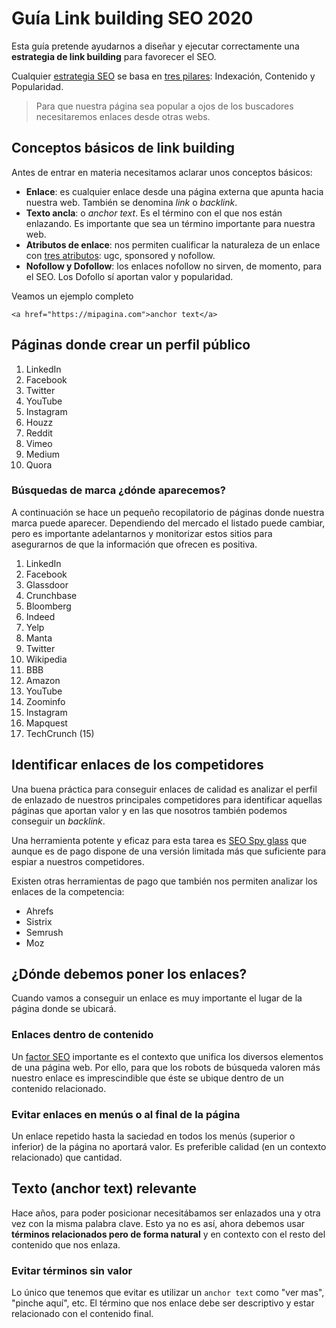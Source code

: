 


# Guía Link building SEO 2020

Esta guía pretende ayudarnos a diseñar y ejecutar correctamente una **estrategia de link building** para favorecer el SEO.

Cualquier [estrategia SEO](https://emirodgar.com/estrategia-seo) se basa en [tres pilares](https://emirodgar.com/pilares-seo): Indexación, Contenido y Popularidad.

> Para que nuestra página sea popular a ojos de los buscadores necesitaremos enlaces desde otras webs.

## Conceptos básicos de link building

Antes de entrar en materia necesitamos aclarar unos conceptos básicos:

- **Enlace**: es cualquier enlace desde una página externa que apunta hacia nuestra web. También se denomina *link* o *backlink*.
- **Texto ancla**: o *anchor text*. Es el término con el que nos están enlazando. Es importante que sea un término importante para nuestra web. 
- **Atributos de enlace**: nos permiten cualificar la naturaleza de un enlace con [tres atributos](https://emirodgar.com/atributos-enlaces-google): ugc, sponsored y nofollow.
- **Nofollow y Dofollow**: los enlaces nofollow no sirven, de momento, para el SEO. Los Dofollo sí aportan valor y popularidad.

Veamos un ejemplo completo

```
<a href="https://mipagina.com">anchor text</a>
```

## Páginas donde crear un perfil público

1.  LinkedIn
2.  Facebook
3.  Twitter
4.  YouTube
5.  Instagram
6.  Houzz
7.  Reddit
8.  Vimeo
9.  Medium
10. Quora 

### Búsquedas de marca ¿dónde aparecemos?

A continuación se hace un pequeño recopilatorio de páginas donde nuestra marca puede aparecer. Dependiendo del mercado el listado puede cambiar, pero es importante adelantarnos y monitorizar estos sitios para asegurarnos de que la información que ofrecen es positiva.

1.  LinkedIn 
2.  Facebook 
3.  Glassdoor
4.  Crunchbase 
5.  Bloomberg 
6.  Indeed 
7.  Yelp
8.  Manta 
9.  Twitter 
10.  Wikipedia
11.  BBB 
12.  Amazon 
13.  YouTube 
14.  Zoominfo
15.  Instagram 
16.  Mapquest 
17.  TechCrunch (15)

## Identificar enlaces de los competidores

Una buena práctica para conseguir enlaces de calidad es analizar el perfil de enlazado de nuestros principales competidores para identificar aquellas páginas que aportan valor y en las que nosotros también podemos conseguir un *backlink*.

Una herramienta potente y eficaz para esta tarea es [SEO Spy glass](https://www.seopowersuite.es/seo-spyglass/) que aunque es de pago dispone de una versión limitada más que suficiente para espiar a nuestros competidores.

Existen otras herramientas de pago que también nos permiten analizar los enlaces de la competencia:

 - Ahrefs
 - Sistrix
 - Semrush
 - Moz


## ¿Dónde debemos poner los enlaces?

Cuando vamos a conseguir un enlace es muy importante el lugar de la página donde se ubicará.

### Enlaces dentro de contenido

Un [factor SEO](https://emirodgar.com/factores-seo) importante es el contexto que unifica los diversos elementos de una página web. Por ello, para que los robots de búsqueda valoren más nuestro enlace es imprescindible que éste se ubique dentro de un contenido relacionado.

### Evitar enlaces en menús o al final de la página

Un enlace repetido hasta la saciedad en todos los menús (superior o inferior) de la página no aportará valor. Es preferible calidad (en un contexto relacionado) que cantidad.

## Texto (anchor text) relevante

Hace años, para poder posicionar necesitábamos ser enlazados una y otra vez con la misma palabra clave. Esto ya no es así, ahora debemos usar **términos relacionados pero de forma natural** y en contexto con el resto del contenido que nos enlaza.

### Evitar términos sin valor

Lo único que tenemos que evitar es utilizar un `anchor text` como "ver mas", "pinche aquí", etc. El término que nos enlace debe ser descriptivo y estar relacionado con el contenido final.


<!--stackedit_data:
eyJoaXN0b3J5IjpbMjAwMTU5NDEyOSwtNzA1MjE0MDI1XX0=
-->
